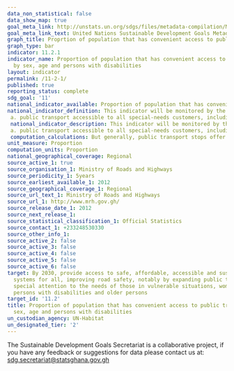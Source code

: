 ```yaml
---
data_non_statistical: false
data_show_map: true
goal_meta_link: http://unstats.un.org/sdgs/files/metadata-compilation/Metadata-Goal-11.pdf
goal_meta_link_text: United Nations Sustainable Development Goals Metadata (pdf 2066kB)
graph_title: Proprtion of population that has convenient access to public transport, by sex, age and persons with dissabilities
graph_type: bar
indicator: 11.2.1
indicator_name: Proportion of population that has convenient access to public transport,
  by sex, age and persons with disabilities
layout: indicator
permalink: /11-2-1/
published: true
reporting_status: complete
sdg_goal: '11'
national_indicator_available: Proportion of population that has convenient access to public transport
national_indicator_definition: This indicator will be monitored by the proportion of the population that has convenient access to public  transport. The acces to public transport is considered convenoient when an officially recognised stop is accessible within a distance of 0.5km from a reference point such as home, school, work place, market, etc. Additional criteria for defining public transport that is convenient include,
 a. public transport accessible to all special-needs customers, including those who are physically, visually, and /or hearing-impaired, as well as those with temporally dissabilities, the elderly, children and other people in vulnerable situations.
 national_indicator_description: This indicator will be monitored by the proportion of the population that has convenient access to public  transport. The acces to public transport is considered convenoient when an officially recognised stop is accessible within a distance of 0.5km from a reference point such as home, school, work place, market, etc. Additional criteria for defining public transport that is convenient include,
 a. public transport accessible to all special-needs customers, including those who are physically, visually, and /or hearing-impaired, as well as those with temporally dissabilities, the elderly, children and other people in vulnerable situations.		
 computation_calculations: But generally, public transport stops offer a more appropriate basis than route for estimating service area coverage because stops are the actual loacations where public transport user access the system. the othe decision involved in the buffering operation is the buffer size. A common practice in public transport planing is to assume that people are served by public transport if they are within 0.5 km (or 500m) of either a public transport route or stop. Once a distance treshold is defined, buffers are created around the public transport features. the population with access to public transport out of the entire city population would be computed as ; percentage with access to public transport is equal to 100 X (population with convenient access to public transport) / (city population )The identification of the population served: once a service buffer is constraucted, the next step is to overlay the buffer onto the polygons, such as census tracts, for which socio-demographic data ( such as population figures, disabled persons, type of reseidence area, etc.is available. These polygons are referd to as the analysis zones. Typically, a service buffer (denoted as i) intersect, either fully or partially, with more than one analysis zone j( j=1.......J). The population served by the public transport service in buffer i, Pi, is thus equal to the sum of population in each of the intersecting areas, pij. Hence Pi = ?_(j=1) J|Pij Where, Pij is estimated based on the amount of interaction between service buffer i and analysis zone j. In estimating Pij it is assumed that the population is uniformly distributed within the analysis zones.
unit_measure: Proportion
computation_units: Proportion
national_geographical_coverage: Regional
source_active_1: true
source_organisation_1: Ministry of Roads and Highways
source_periodicity_1: 5years
source_earliest_available_1: 2012
source_geographical_coverage_1: Regional
source_url_text_1: Ministry of Roads and Highways
source_url_1: http://www.mrh.gov.gh/
source_release_date_1: 2012
source_next_release_1:
source_statistical_classification_1: Official Statistics
source_contact_1: +233248530330
source_other_info_1:
source_active_2: false
source_active_3: false
source_active_4: false
source_active_5: false
source_active_6: false
target: By 2030, provide access to safe, affordable, accessible and sustainable transport
  systems for all, improving road safety, notably by expanding public transport, with
  special attention to the needs of those in vulnerable situations, women, children,
  persons with disabilities and older persons
target_id: '11.2'
title: Proportion of population that has convenient access to public transport, by
  sex, age and persons with disabilities
un_custodian_agency: UN-Habitat
un_designated_tier: '2'
---
```


The Sustainable Development Goals Secretariat is a collaborative project, if you have any feedback or suggestions for data please contact us at: sdg.secretariat@statsghana.gov.gh
